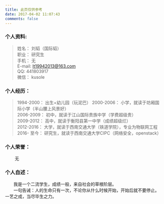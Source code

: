 ```yaml
---
title: 此页仅供参考
date: 2017-04-02 11:07:43
comments: false
---
```

### 个人资料:  
>姓名： 刘韬（国际韬）  
>职业： 研究生  
>手机： 无  
>E-mail: lt19942013@163.com  
>QQ: 441803917  
>微信： kusole  

### 个人经历：  
>1994-2000： 出生+幼儿园（玩泥巴）
>2000-2006： 小学，就读于坊厢国际小学（半山腰上风景好）  
>2006-2009： 初中，就读于江山国际贵族中学（学费超级贵）  
>2009-2012： 高中，就读于衡阳县第一中学（成绩超级烂）  
>2012-2016： 大学，就读于西南交通大学（铁道学院），专业为物联网工程   
>2016- 至今： 研究生，就读于西南交通大学CIPC（网络安全，openstack）  

### 个人荣誉：  
&#160; &#160; &#160; &#160; 无
### 个人自述：  
&#160; &#160; &#160; &#160;我是一个二流学生，成绩一般，来自社会的草根阶层。  
&#160; &#160; &#160; &#160;一句告诫：人的生命只有一次，不论你从什么时候开始，开始后就不要停止。一艺之成，当尽毕生之力。
